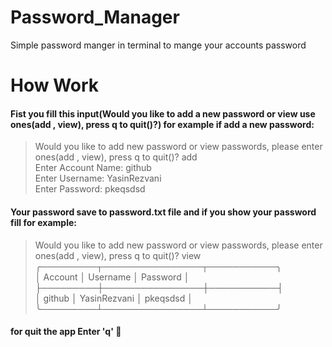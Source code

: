# Password_Manager
Simple password manger in terminal to mange your accounts password
# How Work
#### Fist you fill this input(Would you like to add a new password or view use ones(add , view), press q to quit()?) for example if add a new password: 
> Would you like to add new password or view passwords, please enter ones(add , view), press q to quit()?  add    
> Enter Account Name: github  
> Enter Username: YasinRezvani  
> Enter Password: pkeqsdsd
#### Your password save to password.txt file and if you show your password fill for example: 
> Would you like to add new password or view passwords, please enter ones(add , view), press q to quit()?  view
> ╭─────────┬────────────────┬───────────╮   
>  │ Account │    Username    │ Password  │  
>  ├─────────┼────────────────┼───────────┤  
>  │ github  │  YasinRezvani  │  pkeqsdsd │  
> ╰─────────┴────────────────┴───────────╯  
#### for quit the app Enter 'q' :tada:
